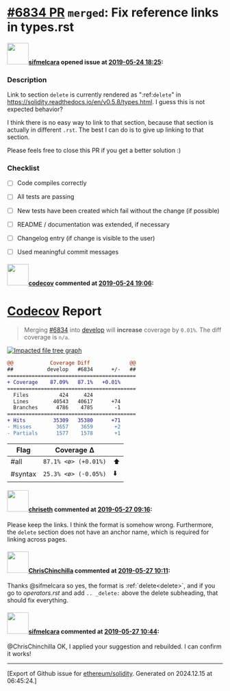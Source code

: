 # [\#6834 PR](https://github.com/ethereum/solidity/pull/6834) `merged`: Fix reference links in types.rst

#### <img src="https://avatars.githubusercontent.com/u/10496191?v=4" width="50">[sifmelcara](https://github.com/sifmelcara) opened issue at [2019-05-24 18:25](https://github.com/ethereum/solidity/pull/6834):

### Description


Link to section `delete` is currently rendered as ":ref:`delete`" in https://solidity.readthedocs.io/en/v0.5.8/types.html. I guess this is not expected behavior?

I think there is no easy way to link to that section, because that section is actually in different `.rst`. The best I can do is to give up linking to that section.

Please feels free to close this PR if you get a better solution :)

### Checklist
- [ ] Code compiles correctly
- [ ] All tests are passing
- [ ] New tests have been created which fail without the change (if possible)
- [ ] README / documentation was extended, if necessary
- [ ] Changelog entry (if change is visible to the user)
- [ ] Used meaningful commit messages


#### <img src="https://avatars.githubusercontent.com/in/254?v=4" width="50">[codecov](https://github.com/apps/codecov) commented at [2019-05-24 19:06](https://github.com/ethereum/solidity/pull/6834#issuecomment-495757423):

# [Codecov](https://codecov.io/gh/ethereum/solidity/pull/6834?src=pr&el=h1) Report
> Merging [#6834](https://codecov.io/gh/ethereum/solidity/pull/6834?src=pr&el=desc) into [develop](https://codecov.io/gh/ethereum/solidity/commit/c14279fceb4d0f1b18b4bc1fafd1ba6f9c43cf0e?src=pr&el=desc) will **increase** coverage by `0.01%`.
> The diff coverage is `n/a`.

[![Impacted file tree graph](https://codecov.io/gh/ethereum/solidity/pull/6834/graphs/tree.svg?width=650&token=87PGzVEwU0&height=150&src=pr)](https://codecov.io/gh/ethereum/solidity/pull/6834?src=pr&el=tree)

```diff
@@            Coverage Diff             @@
##           develop   #6834      +/-   ##
==========================================
+ Coverage    87.09%   87.1%   +0.01%     
==========================================
  Files          424     424              
  Lines        40543   40617      +74     
  Branches      4786    4785       -1     
==========================================
+ Hits         35309   35380      +71     
- Misses        3657    3659       +2     
- Partials      1577    1578       +1
```

| Flag | Coverage Δ | |
|---|---|---|
| #all | `87.1% <ø> (+0.01%)` | :arrow_up: |
| #syntax | `25.3% <ø> (-0.05%)` | :arrow_down: |

#### <img src="https://avatars.githubusercontent.com/u/9073706?v=4" width="50">[chriseth](https://github.com/chriseth) commented at [2019-05-27 09:16](https://github.com/ethereum/solidity/pull/6834#issuecomment-496143085):

Please keep the links. I think the format is somehow wrong. Furthermore, the `delete` section does not have an anchor name, which is required for linking across pages.

#### <img src="https://avatars.githubusercontent.com/u/42080?u=54f700afa4263a5f86d2036b7ae598c2a2b419c0&v=4" width="50">[ChrisChinchilla](https://github.com/ChrisChinchilla) commented at [2019-05-27 10:11](https://github.com/ethereum/solidity/pull/6834#issuecomment-496160392):

Thanks @sifmelcara so yes, the format is :ref:\`delete\<delete\>\`, and if you go to _operators.rst_ and add `.. _delete:` above the delete subheading, that should fix everything.

#### <img src="https://avatars.githubusercontent.com/u/10496191?v=4" width="50">[sifmelcara](https://github.com/sifmelcara) commented at [2019-05-27 10:44](https://github.com/ethereum/solidity/pull/6834#issuecomment-496169499):

@ChrisChinchilla OK, I applied your suggestion and rebuilded. I can confirm it works!


-------------------------------------------------------------------------------



[Export of Github issue for [ethereum/solidity](https://github.com/ethereum/solidity). Generated on 2024.12.15 at 06:45:24.]
